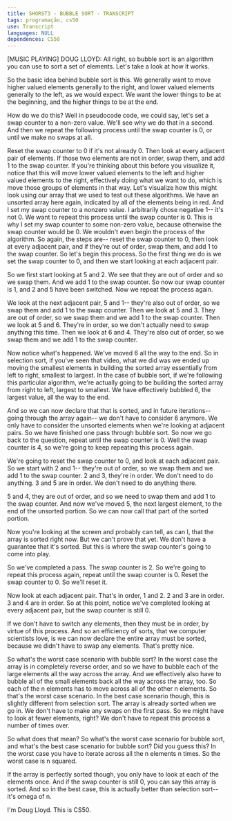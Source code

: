 ```yaml
---
title: SHORST3 - BUBBLE SORT - TRANSCRIPT
tags: programação, cs50
use: Transcript
languages: NULL
dependences: CS50
---
```


[MUSIC PLAYING] DOUG LLOYD: All right, so bubble sort is an algorithm you can use to sort a set of elements. Let's take a look at how it works. 

So the basic idea behind bubble sort is this. We generally want to move higher valued elements generally to the right, and lower valued elements generally to the left, as we would expect. We want the lower things to be at the beginning, and the higher things to be at the end. 

How do we do this? Well in pseudocode code, we could say, let's set a swap counter to a non-zero value. We'll see why we do that in a second. And then we repeat the following process until the swap counter is 0, or until we make no swaps at all. 

Reset the swap counter to 0 if it's not already 0. Then look at every adjacent pair of elements. If those two elements are not in order, swap them, and add 1 to the swap counter. If you're thinking about this before you visualize it, notice that this will move lower valued elements to the left and higher valued elements to the right, effectively doing what we want to do, which is move those groups of elements in that way. Let's visualize how this might look using our array that we used to test out these algorithms. We have an unsorted array here again, indicated by all of the elements being in red. And I set my swap counter to a nonzero value. I arbitrarily chose negative 1-- it's not 0. We want to repeat this process until the swap counter is 0. This is why I set my swap counter to some non-zero value, because otherwise the swap counter would be 0. We wouldn't even begin the process of the algorithm. So again, the steps are-- reset the swap counter to 0, then look at every adjacent pair, and if they're out of order, swap them, and add 1 to the swap counter. So let's begin this process. So the first thing we do is we set the swap counter to 0, and then we start looking at each adjacent pair. 

So we first start looking at 5 and 2. We see that they are out of order and so we swap them. And we add 1 to the swap counter. So now our swap counter is 1, and 2 and 5 have been switched. Now we repeat the process again. 

We look at the next adjacent pair, 5 and 1-- they're also out of order, so we swap them and add 1 to the swap counter. Then we look at 5 and 3. They are out of order, so we swap them and we add 1 to the swap counter. Then we look at 5 and 6. They're in order, so we don't actually need to swap anything this time. Then we look at 6 and 4. They're also out of order, so we swap them and we add 1 to the swap counter. 

Now notice what's happened. We've moved 6 all the way to the end. So in selection sort, if you've seen that video, what we did was we ended up moving the smallest elements in building the sorted array essentially from left to right, smallest to largest. In the case of bubble sort, if we're following this particular algorithm, we're actually going to be building the sorted array from right to left, largest to smallest. We have effectively bubbled 6, the largest value, all the way to the end. 

And so we can now declare that that is sorted, and in future iterations-- going through the array again-- we don't have to consider 6 anymore. We only have to consider the unsorted elements when we're looking at adjacent pairs. So we have finished one pass through bubble sort. So now we go back to the question, repeat until the swap counter is 0. Well the swap counter is 4, so we're going to keep repeating this process again. 

We're going to reset the swap counter to 0, and look at each adjacent pair. So we start with 2 and 1-- they're out of order, so we swap them and we add 1 to the swap counter. 2 and 3, they're in order. We don't need to do anything. 3 and 5 are in order. We don't need to do anything there. 

5 and 4, they are out of order, and so we need to swap them and add 1 to the swap counter. And now we've moved 5, the next largest element, to the end of the unsorted portion. So we can now call that part of the sorted portion. 

Now you're looking at the screen and probably can tell, as can I, that the array is sorted right now. But we can't prove that yet. We don't have a guarantee that it's sorted. But this is where the swap counter's going to come into play. 

So we've completed a pass. The swap counter is 2. So we're going to repeat this process again, repeat until the swap counter is 0. Reset the swap counter to 0. So we'll reset it. 

Now look at each adjacent pair. That's in order, 1 and 2. 2 and 3 are in order. 3 and 4 are in order. So at this point, notice we've completed looking at every adjacent pair, but the swap counter is still 0. 

If we don't have to switch any elements, then they must be in order, by virtue of this process. And so an efficiency of sorts, that we computer scientists love, is we can now declare the entire array must be sorted, because we didn't have to swap any elements. That's pretty nice. 

So what's the worst case scenario with bubble sort? In the worst case the array is in completely reverse order, and so we have to bubble each of the large elements all the way across the array. And we effectively also have to bubble all of the small elements back all the way across the array, too. So each of the n elements has to move across all of the other n elements. So that's the worst case scenario. In the best case scenario though, this is slightly different from selection sort. The array is already sorted when we go in. We don't have to make any swaps on the first pass. So we might have to look at fewer elements, right? We don't have to repeat this process a number of times over. 

So what does that mean? So what's the worst case scenario for bubble sort, and what's the best case scenario for bubble sort? Did you guess this? In the worst case you have to iterate across all the n elements n times. So the worst case is n squared. 

If the array is perfectly sorted though, you only have to look at each of the elements once. And if the swap counter is still 0, you can say this array is sorted. And so in the best case, this is actually better than selection sort-- it's omega of n. 

I'm Doug Lloyd. This is CS50. 